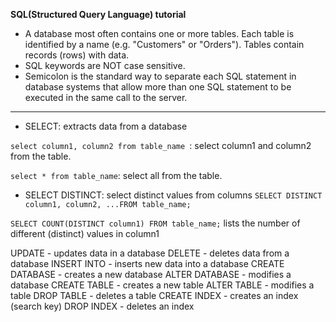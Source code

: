 **SQL(Structured Query Language) tutorial**

- A database most often contains one or more tables. Each table is identified by a name (e.g. "Customers" or "Orders"). Tables contain records (rows) with data.
- SQL keywords are NOT case sensitive. 
- Semicolon is the standard way to separate each SQL statement in database systems that allow more than one SQL statement to be executed in the same call to the server.


*****************************************************
- SELECT: extracts data from a database

``select column1, column2 from table_name ``: select column1 and column2 from the table. 

``select * from table_name``: select all from the table. 

- SELECT DISTINCT: select distinct values from columns
``SELECT DISTINCT column1, column2, ...FROM table_name;``

``SELECT COUNT(DISTINCT column1) FROM table_name;`` lists the number of different (distinct) values in column1


UPDATE - updates data in a database
DELETE - deletes data from a database
INSERT INTO - inserts new data into a database
CREATE DATABASE - creates a new database
ALTER DATABASE - modifies a database
CREATE TABLE - creates a new table
ALTER TABLE - modifies a table
DROP TABLE - deletes a table
CREATE INDEX - creates an index (search key)
DROP INDEX - deletes an index

